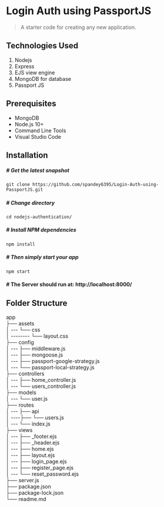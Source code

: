 # Login Auth using PassportJS

> A starter code for creating any new application.

## Technologies Used

1.  Nodejs
2.  Express
3.  EJS view engine
4.  MongoDB for database
5.  Passport JS

## Prerequisites

- MongoDB
- Node.js 10+
- Command Line Tools
- Visual Studio Code

## Installation

##### # Get the latest snapshot

`git clone https://github.com/spandey6395/Login-Auth-using-PassportJS.git`

##### # Change directory

`cd nodejs-authentication/`

##### # Install NPM dependencies

`npm install`

##### # Then simply start your app

`npm start`

#### # The Server should run at: http://localhost:8000/

## Folder Structure

app <br>
├── assets <br>
│ --- └── css <br>
│ -------- └── layout.css <br>
├── config <br>
│ --- ├── middleware.js <br>
│ --- ├── mongoose.js <br>
│ --- ├── passport-google-strategy.js <br>
│ --- └── passport-local-strategy.js <br>
├── controllers <br>
│ --- ├── home_controller.js <br>
│ --- └── users_controller.js <br>
├── models <br>
│ --- └── user.js <br>
├── routes <br>
│ --- ├── api <br>
│ ----├── └── users.js <br>
│ --- └── index.js <br>
├── views <br>
│ --- ├── \_footer.ejs <br>
│ --- ├── \_header.ejs <br>
│ --- ├── home.ejs <br>
│ --- ├── layout.ejs <br>
│ --- ├── login_page.ejs <br>
│ --- ├── register_page.ejs <br>
│ --- └── reset_password.ejs <br>
├── server.js <br>
├── package.json <br>
├── package-lock.json <br>
└── readme.md <br>
